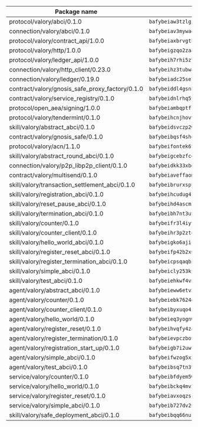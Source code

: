 | Package name                                                  | Package hash                                                  |
| ------------------------------------------------------------- | ------------------------------------------------------------- |
| protocol/valory/abci/0.1.0                                    | `bafybeiaw3tzlg3rkvnn5fcufblktmfwngmxugn4yo7pyjp76zz6aqtqcay` |
| connection/valory/abci/0.1.0                                  | `bafybeiav3mywaeik35huowg6vjekllqiaeorxlc6eesc6aftlb7msh6mdu` |
| protocol/valory/contract_api/1.0.0                            | `bafybeiaxbrvgtbdrh4lslskuxyp4awyr4whcx3nqq5yrr6vimzsxg5dy64` |
| protocol/valory/http/1.0.0                                    | `bafybeigzqo2zaakcjtzzsm6dh4x73v72xg6ctk6muyp5uq5ueb7y34fbxy` |
| protocol/valory/ledger_api/1.0.0                              | `bafybeih7rhi5zvfvwakx5ifgxsz2cfipeecsh7bm3gnudjxtvhrygpcftq` |
| connection/valory/http_client/0.23.0                          | `bafybeihz3tubwado7j3wlivndzzuj3c6fdsp4ra5r3nqixn3ufawzo3wii` |
| connection/valory/ledger/0.19.0                               | `bafybeiadc25se7dgnn4mufztwpzdono4xsfs45qknzdqyi3gckn6ccuv44` |
| contract/valory/gnosis_safe_proxy_factory/0.1.0               | `bafybeiddl4gsnngdztzmgvxka72horqcyh6pgdkb6jz3w6ephf2wx6kjie` |
| contract/valory/service_registry/0.1.0                        | `bafybeidnlrhq5tphu2bao4uslpku77qpbkyuifm2ov2w6gl36heee4ivuq` |
| protocol/open_aea/signing/1.0.0                               | `bafybeiambqptflge33eemdhis2whik67hjplfnqwieoa6wblzlaf7vuo44` |
| protocol/valory/tendermint/0.1.0                              | `bafybeihcnjhovvyyfbkuw5sjyfx2lfd4soeocfqzxz54g67333m6nk5gxq` |
| skill/valory/abstract_abci/0.1.0                              | `bafybeidsvczp2wdu63eic7ytv2tdioscr2flaqfys755j5775xqotxqd54` |
| contract/valory/gnosis_safe/0.1.0                             | `bafybeibqsf4sh4f4lshbxnwapzxuul6ywzgq4nfoxd7wye6s3ncb5amlvq` |
| protocol/valory/acn/1.1.0                                     | `bafybeifontek6tvaecatoauiule3j3id6xoktpjubvuqi3h2jkzqg7zh7a` |
| skill/valory/abstract_round_abci/0.1.0                        | `bafybeigcebzfcgrpfqjpis55zc5c6lqhreadqpwu3yqzeascjfl3gqio4e` |
| connection/valory/p2p_libp2p_client/0.1.0                     | `bafybeidkk33xbga54szmitk6uwsi3ef56hbbdbuasltqtiyki34hgfpnxa` |
| contract/valory/multisend/0.1.0                               | `bafybeiaveffaomsnmsc5hx62o77u7ilma6eipox7m5lrwa56737ektva3i` |
| skill/valory/transaction_settlement_abci/0.1.0                | `bafybeibrurxspywhescclkfwsq6uierctyybke6wdihpj675yqb5qdeqra` |
| skill/valory/registration_abci/0.1.0                          | `bafybeihcudug4itidilzifyhf2hqsz3ha6caph66exe47otpbr3udshtf4` |
| skill/valory/reset_pause_abci/0.1.0                           | `bafybeihd4ascmi45p7rmyvgfwnfokg6ebhi7h2qeejzz6xu6kmye2tl5lu` |
| skill/valory/termination_abci/0.1.0                           | `bafybeibh7nt3uvx6wzc7vyaqr52rz6peuxae3cg3qpz5tqpk4ne7oceihu` |
| skill/valory/counter/0.1.0                                    | `bafybeifr3l4iyvqrchakm2g4schotbbuh5efghro6jm7iearsdkkicjioy` |
| skill/valory/counter_client/0.1.0                             | `bafybeihr3p2ztqpbgzuo4xi7gwq4hjcc3khibirritnxkajaugshlzxjke` |
| skill/valory/hello_world_abci/0.1.0                           | `bafybeigko6ajics2rz4nv6xfu7ajgmfphozydzrwtlqg4ctbzrofeceexi` |
| skill/valory/register_reset_abci/0.1.0                        | `bafybeifp42b2x6uls4ufyxiftyljecrt3bcjyx7ymdc4dkwfgy6rmaosha` |
| skill/valory/register_termination_abci/0.1.0                  | `bafybeicpsqaqb5lmdqcxeyflmzrsbagj5oqwncjwnv3rdeuercoe5ajpnu` |
| skill/valory/simple_abci/0.1.0                                | `bafybeicly253kyl6x7athyffptm2ug5wh3ewemhvi5polo4ohd74r7rjyq` |
| skill/valory/test_abci/0.1.0                                  | `bafybeiehkwf4vnhkbylt237azrxhlmgytlf6icrvqubh5ysgyf46s6yldq` |
| agent/valory/abstract_abci/0.1.0                              | `bafybeieww6etv27hv7jp5jphkf57qogsbaszts3l7yxs2lks6jsjju64mi` |
| agent/valory/counter/0.1.0                                    | `bafybeiebk7624gk4uh43mnaktxidkqzzcywsb3bh2xgxihqarjhj5h24wy` |
| agent/valory/counter_client/0.1.0                             | `bafybeibyxuqo4itomksd6wvr3loblr2ba4jxa4x3wvtgr3rofpl5xueaaa` |
| agent/valory/hello_world/0.1.0                                | `bafybeieq3yognwrwivzhluz4gynwwbmdmfwf34qi2jqyhb4yv64bs6lcze` |
| agent/valory/register_reset/0.1.0                             | `bafybeihvqfy4zaode3nljthcvbfazzpdoep62movxtuhuoqkv2fggmhr4q` |
| agent/valory/register_termination/0.1.0                       | `bafybeievpczbovdo5ynqcuv2rplpj732xz6vofpbgufj3xsaq4kg7qyp4a` |
| agent/valory/registration_start_up/0.1.0                      | `bafybeigb7i2uwcpvsfs2txnytpllksvbkgwyamunxxmmpasb3cs3qirali` |
| agent/valory/simple_abci/0.1.0                                | `bafybeifwzog5xxicdvvsmqosnvkek2kukju7vkzdovwz47zxmmbs2t4boi` |
| agent/valory/test_abci/0.1.0                                  | `bafybeibsq7tn3vmcjykzvr5eyz3z7ldhv4uqkqkgjiqt7r37zgxcwxgwgq` |
| service/valory/counter/0.1.0                                  | `bafybeibfdyem5w3kcjdljsilvjxwrbmyo2igafx3zg6i3vteh5donsm434` |
| service/valory/hello_world/0.1.0                              | `bafybeibckq4mv2ams5qlo5gz3c72lt25mb2qi5ftbrs2spo4muadsimhx4` |
| service/valory/register_reset/0.1.0                           | `bafybeiavxoqzsrru7ahk44dxqt7gy3nt3nvift3plsheuqxj64qg2vx3mi` |
| service/valory/simple_abci/0.1.0                              | `bafybeib727dv2uxuon54sl3kbelwjn3dfn77qijgkzrlydjebagwxoe5em` |
| skill/valory/safe_deployment_abci/0.1.0                       | `bafybeibqq66nuratd2omsfsznua7zyxswrqwuafb2q3peuvgbeaoxdehhe` |
